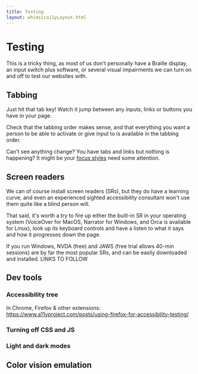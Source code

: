 ```yaml
---
title: Testing
layout: whimsica11yLayout.html
---
```


# Testing

This is a tricky thing, as most of us don't personally have a Braille display, an input switch plus software, or several visual impairments we can turn on and off to test our websites with.

## Tabbing

Just hit that tab key! Watch it jump between any inputs, links or buttons you have in your page. 

Check that the tabbing order makes sense, and that everything you want a person to be able to activate or give input to is available in the tabbing order.

Can't see anything change? You have tabs and links but nothing is happening? It might be your [focus styles](/guide/#focus-styles) need some attention.

## Screen readers

We can of course install screen readers (SRs), but they do have a learning curve, and even an experienced sighted accessibility consultant won't use them quite like a blind person will.

That said, it's worth a try to fire up either the built-in SR in your operating system (VoiceOver for MacOS, Narrator for Windows, and Orca is available for Linux), look up its keyboard controls and have a listen to what it says and how it progresses down the page.

If you run Windows, NVDA (free) and JAWS (free trial allows 40-min sessions) are by far the most popular SRs, and can be easily downloaded and installed. LINKS TO FOLLOW

## Dev tools

### Accessibility tree
In Chrome, Firefox & other extensions: https://www.a11yproject.com/posts/using-firefox-for-accessibility-testing/

### Turning off CSS and JS

### Light and dark modes

## Color vision emulation
